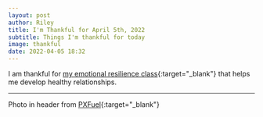 ```yaml
---
layout: post
author: Riley
title: I'm Thankful for April 5th, 2022
subtitle: Things I'm thankful for today
image: thankful
date: 2022-04-05 18:32
---
```


I am thankful for [my emotional resilience class](https://www.churchofjesuschrist.org/study/manual/emotional-resilience-for-self-reliance?lang=eng){:target="_blank"} that helps me develop healthy relationships.

* * *

Photo in header from [PXFuel](https://www.pxfuel.com/en/free-photo-orwoa){:target="_blank"}

